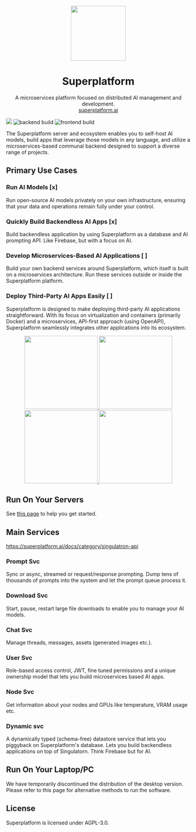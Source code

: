 <p align="center">
  <img width="150px" src="https://singulatron.com/assets/logo_circled_grey.svg?v=1" />
  <div align="center">
    <span>
      <h1>Superplatform</h1>
    </span>
    <div>A microservices platform focused on distributed AI management and development.</div>
    <div>
      <a href="https://superplatform.ai">superplatform.ai</a> 
    </div>
  </div>
</p>

[![](https://dcbadge.limes.pink/api/server/https://discord.gg/eRXyzeXEvM)](https://discord.gg/eRXyzeXEvM)
![backend build](https://github.com/singulatron/superplatform/actions/workflows/backend-build-github.yaml/badge.svg)
![frontend build](https://github.com/singulatron/superplatform/actions/workflows/frontend-container-build-github.yaml/badge.svg)

The Superplatform server and ecosystem enables you to self-host AI models, build apps that leverage those models in any language, and utilize a microservices-based communal backend designed to support a diverse range of projects.

## Primary Use Cases

### Run AI Models [x]

Run open-source AI models privately on your own infrastructure, ensuring that your data and operations remain fully under your control.

### Quickly Build Backendless AI Apps [x]

Build backendless application by using Superplatform as a database and AI prompting API. Like Firebase, but with a focus on AI.

### Develop Microservices-Based AI Applications [ ]

Build your own backend services around Superplatform, which itself is built on a microservices architecture. Run these services outside or inside the Superplatform platform.

### Deploy Third-Party AI Apps Easily [ ]

Superplatform is designed to make deploying third-party AI applications straightforward. With its focus on virtualization and containers (primarily Docker) and a microservices, API-first approach (using OpenAPI), Superplatform seamlessly integrates other applications into its ecosystem.

<p align="center">
  <a href="https://singulatron.com/assets/chat.png?refresh=3" target="_blank">
    <img width="200px" src="https://singulatron.com/assets/thumbnail/chat.png?refresh=3" />
  </a>
  <a href="https://singulatron.com/assets/model-explorer.png?refresh=3" target="_blank">
    <img width="200px" src="https://singulatron.com/assets/thumbnail/model-explorer.png?refresh=3" />
  </a>
  <a href="https://singulatron.com/assets/permissions.png?refresh=3" target="_blank">
    <img width="200px" src="https://singulatron.com/assets/thumbnail/permissions.png?refresh=3" />
  </a>
  <a href="https://singulatron.com/assets/api.png?refresh=3" target="_blank">
    <img width="200px" src="https://singulatron.com/assets/thumbnail/api.png?refresh=3" />
  </a>
</p>

## Run On Your Servers

See [this page](https://superplatform.ai/docs/category/running) to help you get started.

## Main Services

https://superplatform.ai/docs/category/singulatron-api

### Prompt Svc

Sync or async, streamed or request/response prompting. Dump tens of thousands of prompts into the system and let the prompt queue process it.

### Download Svc

Start, pause, restart large file downloads to enable you to manage your AI models.

### Chat Svc

Manage threads, messages, assets (generated images etc.).

### User Svc

Role-based access control, JWT, fine tuned permissions and a unique ownership model that lets you build microservices based AI apps.

### Node Svc

Get information about your nodes and GPUs like temperature, VRAM usage etc.

### Dynamic svc

A dynamically typed (schema-free) datastore service that lets you piggyback on Superplatform's database. Lets you build backendless applications on top of Singulatorn. Think Firebase but for AI.

## Run On Your Laptop/PC

We have temporarily discontinued the distribution of the desktop version. Please refer to this page for alternative methods to run the software.

## License

Superplatform is licensed under AGPL-3.0.

